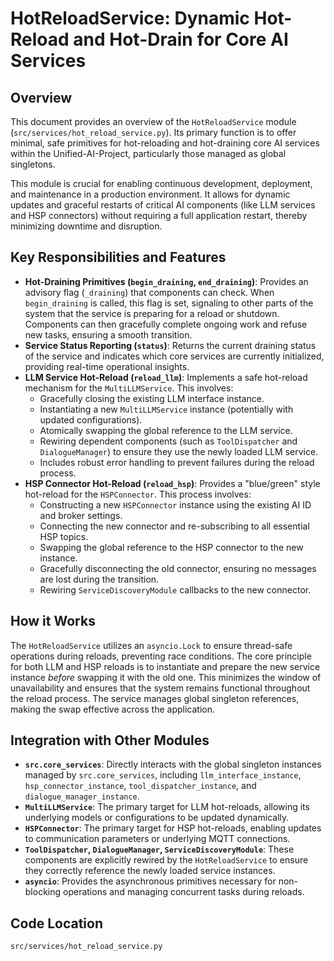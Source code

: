 # HotReloadService: Dynamic Hot-Reload and Hot-Drain for Core AI Services

## Overview

This document provides an overview of the `HotReloadService` module (`src/services/hot_reload_service.py`). Its primary function is to offer minimal, safe primitives for hot-reloading and hot-draining core AI services within the Unified-AI-Project, particularly those managed as global singletons.

This module is crucial for enabling continuous development, deployment, and maintenance in a production environment. It allows for dynamic updates and graceful restarts of critical AI components (like LLM services and HSP connectors) without requiring a full application restart, thereby minimizing downtime and disruption.

## Key Responsibilities and Features

*   **Hot-Draining Primitives (`begin_draining`, `end_draining`)**: Provides an advisory flag (`_draining`) that components can check. When `begin_draining` is called, this flag is set, signaling to other parts of the system that the service is preparing for a reload or shutdown. Components can then gracefully complete ongoing work and refuse new tasks, ensuring a smooth transition.
*   **Service Status Reporting (`status`)**: Returns the current draining status of the service and indicates which core services are currently initialized, providing real-time operational insights.
*   **LLM Service Hot-Reload (`reload_llm`)**: Implements a safe hot-reload mechanism for the `MultiLLMService`. This involves:
    *   Gracefully closing the existing LLM interface instance.
    *   Instantiating a new `MultiLLMService` instance (potentially with updated configurations).
    *   Atomically swapping the global reference to the LLM service.
    *   Rewiring dependent components (such as `ToolDispatcher` and `DialogueManager`) to ensure they use the newly loaded LLM service.
    *   Includes robust error handling to prevent failures during the reload process.
*   **HSP Connector Hot-Reload (`reload_hsp`)**: Provides a "blue/green" style hot-reload for the `HSPConnector`. This process involves:
    *   Constructing a new `HSPConnector` instance using the existing AI ID and broker settings.
    *   Connecting the new connector and re-subscribing to all essential HSP topics.
    *   Swapping the global reference to the HSP connector to the new instance.
    *   Gracefully disconnecting the old connector, ensuring no messages are lost during the transition.
    *   Rewiring `ServiceDiscoveryModule` callbacks to the new connector.

## How it Works

The `HotReloadService` utilizes an `asyncio.Lock` to ensure thread-safe operations during reloads, preventing race conditions. The core principle for both LLM and HSP reloads is to instantiate and prepare the new service instance *before* swapping it with the old one. This minimizes the window of unavailability and ensures that the system remains functional throughout the reload process. The service manages global singleton references, making the swap effective across the application.

## Integration with Other Modules

*   **`src.core_services`**: Directly interacts with the global singleton instances managed by `src.core_services`, including `llm_interface_instance`, `hsp_connector_instance`, `tool_dispatcher_instance`, and `dialogue_manager_instance`.
*   **`MultiLLMService`**: The primary target for LLM hot-reloads, allowing its underlying models or configurations to be updated dynamically.
*   **`HSPConnector`**: The primary target for HSP hot-reloads, enabling updates to communication parameters or underlying MQTT connections.
*   **`ToolDispatcher`, `DialogueManager`, `ServiceDiscoveryModule`**: These components are explicitly rewired by the `HotReloadService` to ensure they correctly reference the newly loaded service instances.
*   **`asyncio`**: Provides the asynchronous primitives necessary for non-blocking operations and managing concurrent tasks during reloads.

## Code Location

`src/services/hot_reload_service.py`